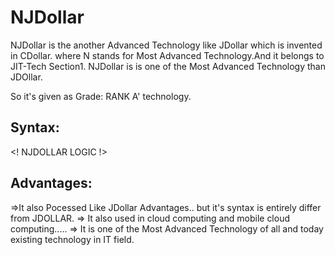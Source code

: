 # NJDollar
NJDollar   is the  another   Advanced  Technology  like  JDollar  which   is  invented  in  CDollar.
where   N stands   for Most Advanced Technology.And  it   belongs  to  JIT-Tech Section1.
NJDollar is  is  one   of  the  Most  Advanced  Technology    than  JDOllar.

So  it's  given  as   Grade:  RANK A'  technology.


Syntax:
------

<NJDOLLAR>

<NPACK>

<LOGIC>

<!  NJDOLLAR  LOGIC  !>

</LOGIC>
</NJDOLLAR>

Advantages:
-----------

=>It  also  Pocessed Like  JDollar  Advantages..
but  it's  syntax  is entirely  differ from  JDOLLAR.
=> It  also  used  in cloud  computing  and mobile  cloud  computing.....
=>  It  is    one  of  the  Most  Advanced   Technology  of  all  and   today   existing  technology  in  IT  field.
